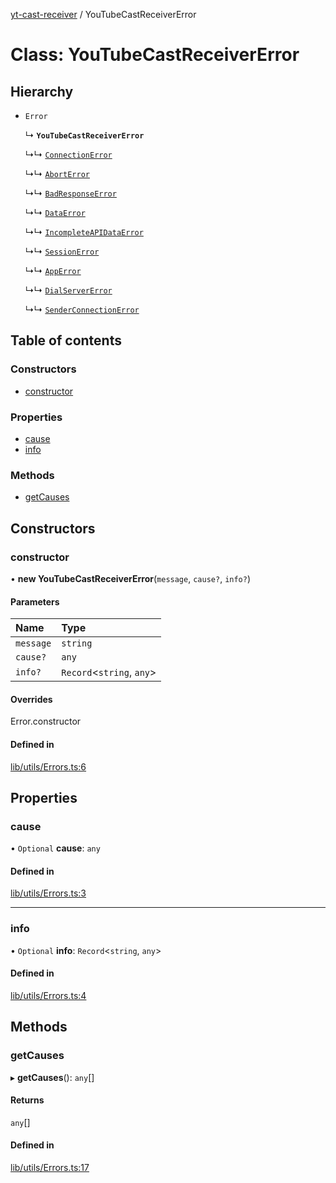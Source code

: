 [yt-cast-receiver](../README.md) / YouTubeCastReceiverError

# Class: YouTubeCastReceiverError

## Hierarchy

- `Error`

  ↳ **`YouTubeCastReceiverError`**

  ↳↳ [`ConnectionError`](ConnectionError.md)

  ↳↳ [`AbortError`](AbortError.md)

  ↳↳ [`BadResponseError`](BadResponseError.md)

  ↳↳ [`DataError`](DataError.md)

  ↳↳ [`IncompleteAPIDataError`](IncompleteAPIDataError.md)

  ↳↳ [`SessionError`](SessionError.md)

  ↳↳ [`AppError`](AppError.md)

  ↳↳ [`DialServerError`](DialServerError.md)

  ↳↳ [`SenderConnectionError`](SenderConnectionError.md)

## Table of contents

### Constructors

- [constructor](YouTubeCastReceiverError.md#constructor)

### Properties

- [cause](YouTubeCastReceiverError.md#cause)
- [info](YouTubeCastReceiverError.md#info)

### Methods

- [getCauses](YouTubeCastReceiverError.md#getcauses)

## Constructors

### constructor

• **new YouTubeCastReceiverError**(`message`, `cause?`, `info?`)

#### Parameters

| Name | Type |
| :------ | :------ |
| `message` | `string` |
| `cause?` | `any` |
| `info?` | `Record`<`string`, `any`\> |

#### Overrides

Error.constructor

#### Defined in

[lib/utils/Errors.ts:6](https://github.com/patrickkfkan/yt-cast-receiver/blob/64eea67/src/lib/utils/Errors.ts#L6)

## Properties

### cause

• `Optional` **cause**: `any`

#### Defined in

[lib/utils/Errors.ts:3](https://github.com/patrickkfkan/yt-cast-receiver/blob/64eea67/src/lib/utils/Errors.ts#L3)

___

### info

• `Optional` **info**: `Record`<`string`, `any`\>

#### Defined in

[lib/utils/Errors.ts:4](https://github.com/patrickkfkan/yt-cast-receiver/blob/64eea67/src/lib/utils/Errors.ts#L4)

## Methods

### getCauses

▸ **getCauses**(): `any`[]

#### Returns

`any`[]

#### Defined in

[lib/utils/Errors.ts:17](https://github.com/patrickkfkan/yt-cast-receiver/blob/64eea67/src/lib/utils/Errors.ts#L17)
